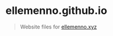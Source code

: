 # ellemenno.github.io

> Website files for [ellemenno.xyz][lmno]

[lmno]: https://ellemenno.github.io
